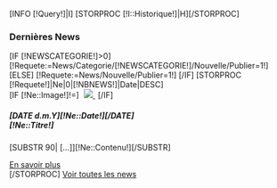 [INFO [!Query!]|I]
[STORPROC [!I::Historique!]|H][/STORPROC]
<div class="block">
	<h3 class="title_block title_block_green">
		Dernières News
	</h3>
	[IF [!NEWSCATEGORIE!]>0]
		[!Requete:=News/Categorie/[!NEWSCATEGORIE!]/Nouvelle/Publier=1!]
	[ELSE]
		[!Requete:=News/Nouvelle/Publier=1!]
	[/IF]
	[STORPROC [!Requete!]|Ne|0|[!NBNEWS!]|Date|DESC]
	<div class="well [IF [!Ne::Url!]=[!H::Value!]] Current [/IF]">
		<div class="media ">
			[IF [!Ne::Image!]!=]
			<a class="pull-left" href="/[!URLNEWS!]/[!Ne::Url!]" style="padding:5px;">
				<img class="media-object" src="/[!Ne::Image!].mini.150x80.jpg" />
			</a>
			[/IF]
			<div class="media-body">
				<h5 class="media-heading">[DATE d.m.Y][!Ne::Date!][/DATE]<br />[!Ne::Titre!]</h5>
				<p>[SUBSTR 90| [...]][!Ne::Contenu!][/SUBSTR]</p>
				<a class="btn btn-primary btn-large pull-right" href="/[!URLNEWS!]/[!Ne::Url!]">En savoir plus</a>
			</div>
		</div>
	</div>
	[/STORPROC]
	<a class="btn btn-danger btn-block" href="/[!URLNEWS!]">Voir toutes les news</a>
</div>
